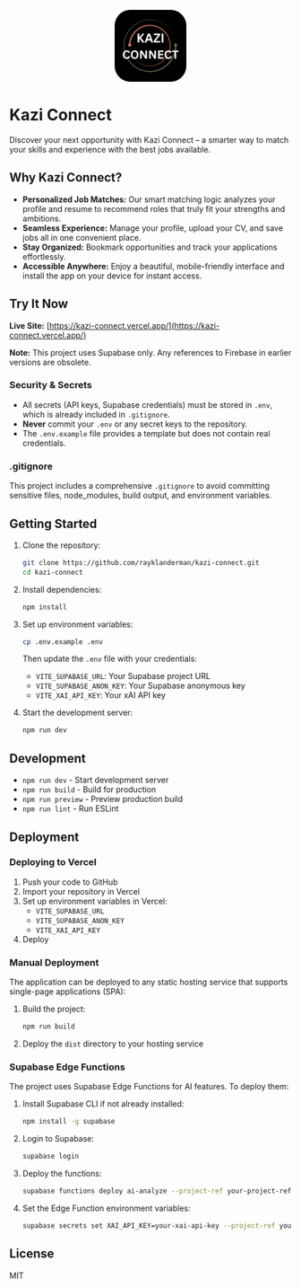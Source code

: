 <p align="center">
  <img src="./public/icon-512.png" alt="Kazi Connect Logo" width="128"/>
</p>

# Kazi Connect

Discover your next opportunity with Kazi Connect – a smarter way to match your skills and experience with the best jobs available.


## Why Kazi Connect?

- **Personalized Job Matches:** Our smart matching logic analyzes your profile and resume to recommend roles that truly fit your strengths and ambitions.
- **Seamless Experience:** Manage your profile, upload your CV, and save jobs all in one convenient place.
- **Stay Organized:** Bookmark opportunities and track your applications effortlessly.
- **Accessible Anywhere:** Enjoy a beautiful, mobile-friendly interface and install the app on your device for instant access.

## Try It Now

**Live Site:** [https://kazi-connect.vercel.app/](https://kazi-connect.vercel.app/)

**Note:** This project uses Supabase only. Any references to Firebase in earlier versions are obsolete.

### Security & Secrets
- All secrets (API keys, Supabase credentials) must be stored in `.env`, which is already included in `.gitignore`.
- **Never** commit your `.env` or any secret keys to the repository.
- The `.env.example` file provides a template but does not contain real credentials.

### .gitignore
This project includes a comprehensive `.gitignore` to avoid committing sensitive files, node_modules, build output, and environment variables.

## Getting Started

1. Clone the repository:
   ```bash
   git clone https://github.com/rayklanderman/kazi-connect.git
   cd kazi-connect
   ```

2. Install dependencies:
   ```bash
   npm install
   ```

3. Set up environment variables:
   ```bash
   cp .env.example .env
   ```
   Then update the `.env` file with your credentials:
   - `VITE_SUPABASE_URL`: Your Supabase project URL
   - `VITE_SUPABASE_ANON_KEY`: Your Supabase anonymous key
   - `VITE_XAI_API_KEY`: Your xAI API key

4. Start the development server:
   ```bash
   npm run dev
   ```

## Development

- `npm run dev` - Start development server
- `npm run build` - Build for production
- `npm run preview` - Preview production build
- `npm run lint` - Run ESLint

## Deployment

### Deploying to Vercel

1. Push your code to GitHub
2. Import your repository in Vercel
3. Set up environment variables in Vercel:
   - `VITE_SUPABASE_URL`
   - `VITE_SUPABASE_ANON_KEY`
   - `VITE_XAI_API_KEY`
4. Deploy

### Manual Deployment

The application can be deployed to any static hosting service that supports single-page applications (SPA):

1. Build the project:
   ```bash
   npm run build
   ```

2. Deploy the `dist` directory to your hosting service

### Supabase Edge Functions

The project uses Supabase Edge Functions for AI features. To deploy them:

1. Install Supabase CLI if not already installed:
   ```bash
   npm install -g supabase
   ```

2. Login to Supabase:
   ```bash
   supabase login
   ```

3. Deploy the functions:
   ```bash
   supabase functions deploy ai-analyze --project-ref your-project-ref
   ```

4. Set the Edge Function environment variables:
   ```bash
   supabase secrets set XAI_API_KEY=your-xai-api-key --project-ref your-project-ref
   ```

## License

MIT
